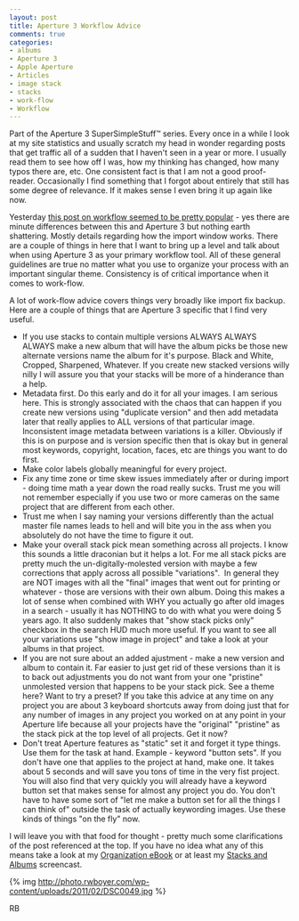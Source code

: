 ```yaml
---
layout: post
title: Aperture 3 Workflow Advice
comments: true
categories:
- albums
- Aperture 3
- Apple Aperture
- Articles
- image stack
- stacks
- work-flow
- Workflow
---
```

Part of the Aperture 3 SuperSimpleStuff™ series.
Every once in a while I look at my site statistics and usually scratch my head in wonder regarding posts that get traffic all of a sudden that I haven't seen in a year or more. I usually read them to see how off I was, how my thinking has changed, how many typos there are, etc. One consistent fact is that I am not a good proof-reader. Occasionally I find something that I forgot about entirely that still has some degree of relevance. If it makes sense I even bring it up again like now.

Yesterday <a href="http://photo.rwboyer.com/2008/10/28/aperture-2-quick-tip-workflow-recipie/">this post on workflow seemed to be pretty popular</a> - yes there are minute differences between this and Aperture 3 but nothing earth shattering. Mostly details regarding how the import window works. There are a couple of things in here that I want to bring up a level and talk about when using Aperture 3 as your primary workflow tool. All of these general guidelines are true no matter what you use to organize your process with an important singular theme. Consistency is of critical importance when it comes to work-flow.

A lot of work-flow advice covers things very broadly like import fix backup. Here are a couple of things that are Aperture 3 specific that I find very useful.
<ul>
	<li>If you use stacks to contain multiple versions ALWAYS ALWAYS ALWAYS make a new album that will have the album picks be those new alternate versions name the album for it's purpose. Black and White, Cropped, Sharpened, Whatever. If you create new stacked versions willy nilly I will assure you that your stacks will be more of a hinderance than a help.</li>
	<li>Metadata first. Do this early and do it for all your images. I am serious here. This is strongly associated with the chaos that can happen if you create new versions using "duplicate version" and then add metadata later that really applies to ALL versions of that particular image. Inconsistent image metadata between variations is a killer. Obviously if this is on purpose and is version specific then that is okay but in general most keywords, copyright, location, faces, etc are things you want to do first.</li>
	<li>Make color labels globally meaningful for every project.</li>
	<li>Fix any time zone or time skew issues immediately after or during import - doing time math a year down the road really sucks. Trust me you will not remember especially if you use two or more cameras on the same project that are different from each other.</li>
	<li>Trust me when I say naming your versions differently than the actual master file names leads to hell and will bite you in the ass when you absolutely do not have the time to figure it out.</li>
	<li>Make your overall stack pick mean something across all projects. I know this sounds a little draconian but it helps a lot. For me all stack picks are pretty much the un-digitally-molested version with maybe a few corrections that apply across all possible "variations".  In general they are NOT images with all the "final" images that went out for printing or whatever - those are versions with their own album. Doing this makes a lot of sense when combined with WHY you actually go after old images in a search - usually it has NOTHING to do with what you were doing 5 years ago. It also suddenly makes that "show stack picks only" checkbox in the search HUD much more useful. If you want to see all your variations use "show image in project" and take a look at your albums in that project.</li>
	<li>If you are not sure about an added ajustment - make a new version and album to contain it. Far easier to just get rid of these versions than it is to back out adjustments you do not want from your one "pristine" unmolested version that happens to be your stack pick. See a theme here? Want to try a preset? If you take this advice at any time on any project you are about 3 keyboard shortcuts away from doing just that for any number of images in any project you worked on at any point in your Aperture life because all your projects have the "original" "pristine" as the stack pick at the top level of all projects. Get it now?</li>
	<li>Don't treat Aperture features as "static" set it and forget it type things. Use them for the task at hand. Example - keyword "button sets". If you don't have one that applies to the project at hand, make one. It takes about 5 seconds and will save you tons of time in the very fist project. You will also find that very quickly you will already have a keyword button set that makes sense for almost any project you do. You don't have to have some sort of "let me make a button set for all the things I can think of" outside the task of actually keywording images. Use these kinds of things "on the fly" now.</li>
</ul>
I will leave you with that food for thought - pretty much some clarifications of the post referenced at the top. If you have no idea what any of this means take a look at my <a href="http://photo.rwboyer.com/2010/08/15/aperture-organization/">Organization eBook</a> or at least my <a href="http://photo.rwboyer.com/2010/08/25/aperture-3-stacks-and-albums/">Stacks and Albums</a> screencast.

{% img http://photo.rwboyer.com/wp-content/uploads/2011/02/DSC0049.jpg %}

RB